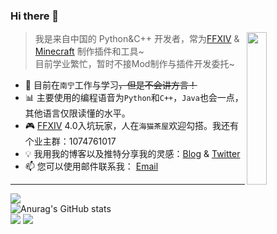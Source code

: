 ### Hi there 👋
<img src="https://picdn.iinformation.info/2022/06/09/62a1571bdcff4.gif" style="width: 25%;" align="right">  

> 我是来自中国的 Python&C++ 开发者，常为[FFXIV](https://ff.web.sdo.com/web8/index.html#/index) & [Minecraft](https://www.minecraft.net/zh-hans) 制作插件和工具~  
> 目前学业繁忙，暂时不接Mod制作与插件开发委托~

- :school_satchel: 目前在`南宁`工作与学习<s>，但是不会讲方言！</s>
- :bar_chart: 主要使用的编程语音为`Python`和`C++`，`Java`也会一点，其他语言仅限读懂的水平。
- :video_game: [FFXIV](https://ff.web.sdo.com/web8/index.html#/index) 4.0入坑玩家，人在`海猫茶屋`欢迎勾搭。我还有个业主群：1074761017
- :bulb: 我用我的博客以及推特分享我的灵感：[Blog](https://cettiidae.com/) & [Twitter](https://twitter.com/Cettlldae)
- :mailbox: 您可以使用邮件联系我： <a href="mailto:li1048672037@gmail.com?subject=来自Github">Email</a>
--- 

![](http://github-profile-summary-cards.vercel.app/api/cards/profile-details?username=Cettiidae&theme=radical)  
![Anurag's GitHub stats](https://github-readme-stats.vercel.app/api?username=Cettiidae&show_icons=true&theme=radical)  
![](http://github-profile-summary-cards.vercel.app/api/cards/repos-per-language?username=Cettiidae&theme=radical)
![](http://github-profile-summary-cards.vercel.app/api/cards/productive-time?username=Cettiidae&theme=radical&utcOffset=8)
<!--
**Cettiidae/Cettiidae** is a ✨ _special_ ✨ repository because its `README.md` (this file) appears on your GitHub profile.

Here are some ideas to get you started:

- 🔭 I’m currently working on ...
- 🌱 I’m currently learning ...
- 👯 I’m looking to collaborate on ...
- 🤔 I’m looking for help with ...
- 💬 Ask me about ...
- 📫 How to reach me: ...
- 😄 Pronouns: ...
- ⚡ Fun fact: ...
-->
